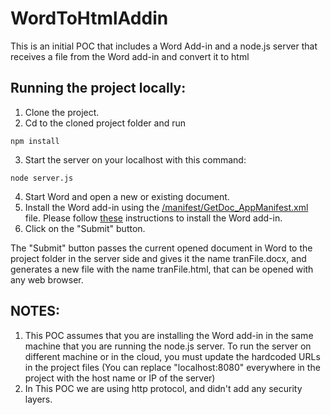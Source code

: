 # WordToHtmlAddin
This is an initial POC that includes a Word Add-in and a node.js server that receives a file from the Word add-in and convert it to html

## Running the project locally:
1. Clone the project.
2. Cd to the cloned project folder and run 
```
npm install
```
3. Start the server on your localhost with this command:
```
node server.js
```
4. Start Word and open a new or existing document.
5. Install the Word add-in using the [/manifest/GetDoc_AppManifest.xml](manifest/) file.
   Please follow [these](https://docs.microsoft.com/en-us/office/dev/add-ins/testing/create-a-network-shared-folder-catalog-for-task-pane-and-content-add-ins) instructions to install the Word add-in.
6. Click on the "Submit" button.

The "Submit" button passes the current opened document in Word to the project folder in the server side and gives it the name tranFile.docx, and generates a new file with the name tranFile.html, that can be opened with any web browser.

## NOTES: 
1. This POC assumes that you are installing the Word add-in in the same machine that you are running the node.js server. To run the server on different machine or in the cloud, you must update the hardcoded URLs in the project files (You can replace "localhost:8080" everywhere in the project with the host name or IP of the server)
2. In This POC we are using http protocol, and didn't add any security layers.

